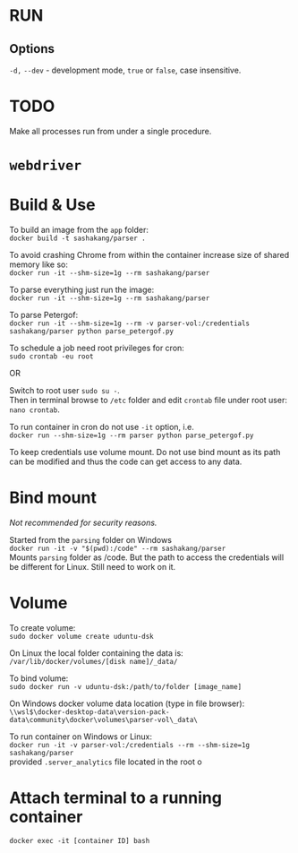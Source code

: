 # RUN

## Options 

`-d,` `--dev` - development mode, `true` or `false`, case insensitive.

# TODO

Make all processes run from under a single procedure.

# `webdriver`


# Build & Use
To build an image from the `app` folder:  
`docker build -t sashakang/parser .`

To avoid crashing Chrome from within the container increase size of shared memory like so:  
`docker run -it --shm-size=1g --rm sashakang/parser`

To parse everything just run the image:  
`docker run -it --shm-size=1g --rm sashakang/parser`

To parse Petergof:  
`docker run -it --shm-size=1g --rm -v parser-vol:/credentials sashakang/parser python parse_petergof.py`

To schedule a job need root privileges for cron:  
`sudo crontab -eu root`

OR

Switch to root user `sudo su -`.  
Then in terminal browse to `/etc` folder and edit `crontab` file under root user: `nano crontab`.

To run container in cron do not use `-it` option, i.e.  
`docker run --shm-size=1g --rm parser python parse_petergof.py`

To keep credentials use volume mount. Do not use bind mount as its path can be modified and thus the code can get access to any data.

# Bind mount

*Not recommended for security reasons.*

Started from the `parsing` folder on Windows  
`docker run -it -v "$(pwd):/code" --rm sashakang/parser`  
Mounts `parsing` folder as /code. But the path to access the credentials will be different for Linux. Still need to work on it.

# Volume
To create volume:  
`sudo docker volume create uduntu-dsk`

On Linux the local folder containing the data is:  
`/var/lib/docker/volumes/[disk name]/_data/`

To bind volume:  
`sudo docker run -v uduntu-dsk:/path/to/folder [image_name]`

On Windows docker volume data location (type in file browser):  
`\\wsl$\docker-desktop-data\version-pack-data\community\docker\volumes\parser-vol\_data\`

To run container on Windows or Linux:  
`docker run -it -v parser-vol:/credentials --rm --shm-size=1g sashakang/parser`  
provided `.server_analytics` file located in the root o

# Attach terminal to a running container

`docker exec -it [container ID] bash`


